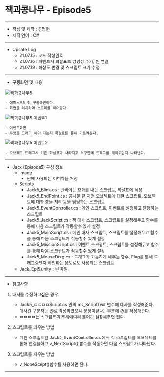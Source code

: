 # 잭과콩나무 - Episode5
***
 - 작성 및 제작 : 김명현
 - 제작 언어 : C#
***
 - Update Log
     - 21.07.15 : 코드 작성완료
     - 21.07.16 : 이벤트시 화살표로 방향성 추가, 씬 연결
     - 21.07.19 :  해상도 변경 및 스크립트 크기 수정

***
 - 구동화면 및 내용

![잭과콩나무5](https://user-images.githubusercontent.com/37494407/126125833-38b505f3-daa7-41d5-bbb1-eb477f2d5a7a.png)

    - 에피소드5 첫 구동화면이다.
    - 화면을 터치하며 스토리를 이어간다.
    
![잭과콩나무5 이벤트1](https://user-images.githubusercontent.com/37494407/126125854-8ed674fc-032c-4081-903a-6a3ac59c72cf.png)

    - 이벤트화면
    - 무엇을 드래그 해야 되는지 화살표를 통해 가르켜준다.
    
![잭과콩나무5 이벤트2](https://user-images.githubusercontent.com/37494407/126125872-dd18864b-59c4-4a2d-8d93-9fb6dbcca20a.png)

    - 오브젝트 드래그시 기존 화살표가 사라지고 누구한테 드래그를 해야되는지 나타낸다.

***


- Jack (Episode5) 구성 정보
  - Image
    - 씬에 사용되는 이미지들 저장
  - Scripts
    - Jack5_Blink.cs : 반짝이는 효과를 내는 스크립트, 화살표에 적용
    - Jack5_EndPoint.cs : 콩나물 끝 지점 오브젝트에 대한 스크립트, 오브젝트에 대한 충돌 처리 등을 담당하는 스크립트
    - Jack5_EventController.cs : 메인 스크립트, 이벤트를 설정하고 진행하는 스크립트
    - Jack5_JackScript.cs : 잭 대사 스크립트, 스크립트를 설정해두고 함수를 통해 다음 스크립트가 작동할수 있게 설정
    - Jack5_MainScript.cs : 메인 대사 스크립트, 스크립트를 설정해두고 함수를 통해 다음 스크립트가 작동할수 있게 설정
    - Jack5_MissionScript.cs : 이벤트 스크립트, 스크립트를 설정해두고 함수를 통해 다음 스크립트가 작동할수 있게 설정
    - Jack5_MouseDrag.cs : 드래그가 가능하게 해주는 함수, Flag를 통해 드래그중인지 확인하는 용도로도 사용되는 스크립트
  - Jack_Epi5.unity : 씬 파일

***

 - 참고사항

1. 대사를 수정하고싶은 경우

    - Jack5_ㅁㅁㅁㅁScript.cs 안의 ms_ScriptText 변수에 대사를 작성해준다. 대사간 구분자는 @로 작성하였으니 문장이끝나는부분에 @를 작성해준다.
    - ㅁㅁㅁㅁ는 스크립트의 주체에따라 들어가 설정해주면 된다.

2. 스크립트를 띄우는 방법

    - 메인 스크립트인 Jack5_EventController.cs 에서 각 스크립트를 오브젝트를 통해 연결을하고 v_NextScript() 함수를 작동하면 다음 스크립트가 나타난다.

3. 스크립트를 지우는 방법

    - v_NoneScript()함수를 사용하면 된다.

***

